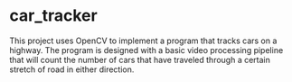 # car_tracker
This project uses OpenCV to implement a program that tracks cars on a highway. The program is designed with a basic video processing pipeline that will count the number of cars that have traveled through a certain stretch of road in either direction. 
